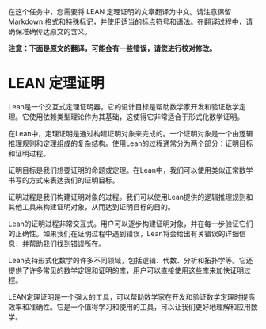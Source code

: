 在这个任务中，您需要将 LEAN 定理证明的文章翻译为中文。请注意保留 Markdown 格式和特殊标记，并使用适当的标点符号和语法。在翻译过程中，请确保准确传达原文的含义。

**注意：下面是原文的翻译，可能会有一些错误，请您进行校对修改。**

# LEAN 定理证明

Lean是一个交互式定理证明器，它的设计目标是帮助数学家开发和验证数学定理。它使用依赖类型理论作为其基础，这使得它非常适合于形式化数学证明。

在Lean中，定理证明是通过构建证明对象来完成的。一个证明对象是一个由逻辑推理规则和定理组成的复杂结构。使用Lean的过程通常分为两个部分：证明目标和证明过程。

证明目标是我们想要证明的命题或定理。在Lean中，我们可以使用类似正常数学书写的方式来表达我们的证明目标。

证明过程是我们构建证明对象的过程。我们可以使用Lean提供的逻辑推理规则和其他工具来构建证明对象，从而达到证明目标的目的。

Lean的证明过程非常交互式。用户可以逐步构建证明对象，并在每一步验证它们的正确性。如果我们在证明过程中遇到错误，Lean将会给出有关错误的详细信息，并帮助我们找到错误所在。

Lean支持形式化数学的许多不同领域，包括逻辑、代数、分析和拓扑学等。它还提供了许多常见的数学定理和证明的库，用户可以直接使用这些库来加快证明过程。

LEAN定理证明是一个强大的工具，可以帮助数学家在开发和验证数学定理时提高效率和准确性。它是一个值得学习和使用的工具，可以让我们更好地理解和应用数学。